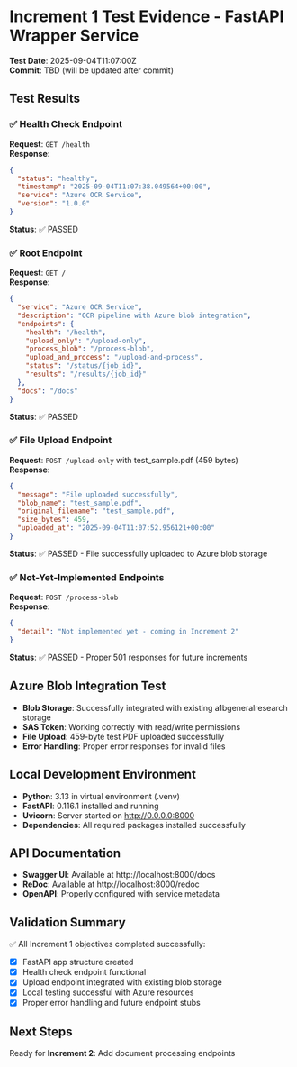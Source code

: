 # Increment 1 Test Evidence - FastAPI Wrapper Service

**Test Date**: 2025-09-04T11:07:00Z  
**Commit**: TBD (will be updated after commit)

## Test Results

### ✅ Health Check Endpoint
**Request**: `GET /health`  
**Response**:
```json
{
  "status": "healthy",
  "timestamp": "2025-09-04T11:07:38.049564+00:00",
  "service": "Azure OCR Service",
  "version": "1.0.0"
}
```
**Status**: ✅ PASSED

### ✅ Root Endpoint
**Request**: `GET /`  
**Response**:
```json
{
  "service": "Azure OCR Service",
  "description": "OCR pipeline with Azure blob integration",
  "endpoints": {
    "health": "/health",
    "upload_only": "/upload-only",
    "process_blob": "/process-blob",
    "upload_and_process": "/upload-and-process",
    "status": "/status/{job_id}",
    "results": "/results/{job_id}"
  },
  "docs": "/docs"
}
```
**Status**: ✅ PASSED

### ✅ File Upload Endpoint
**Request**: `POST /upload-only` with test_sample.pdf (459 bytes)  
**Response**:
```json
{
  "message": "File uploaded successfully",
  "blob_name": "test_sample.pdf",
  "original_filename": "test_sample.pdf",
  "size_bytes": 459,
  "uploaded_at": "2025-09-04T11:07:52.956121+00:00"
}
```
**Status**: ✅ PASSED - File successfully uploaded to Azure blob storage

### ✅ Not-Yet-Implemented Endpoints
**Request**: `POST /process-blob`  
**Response**:
```json
{
  "detail": "Not implemented yet - coming in Increment 2"
}
```
**Status**: ✅ PASSED - Proper 501 responses for future increments

## Azure Blob Integration Test
- **Blob Storage**: Successfully integrated with existing a1bgeneralresearch storage
- **SAS Token**: Working correctly with read/write permissions
- **File Upload**: 459-byte test PDF uploaded successfully
- **Error Handling**: Proper error responses for invalid files

## Local Development Environment
- **Python**: 3.13 in virtual environment (.venv)
- **FastAPI**: 0.116.1 installed and running
- **Uvicorn**: Server started on http://0.0.0.0:8000
- **Dependencies**: All required packages installed successfully

## API Documentation
- **Swagger UI**: Available at http://localhost:8000/docs
- **ReDoc**: Available at http://localhost:8000/redoc
- **OpenAPI**: Properly configured with service metadata

## Validation Summary
✅ All Increment 1 objectives completed successfully:
- [x] FastAPI app structure created
- [x] Health check endpoint functional
- [x] Upload endpoint integrated with existing blob storage
- [x] Local testing successful with Azure resources
- [x] Proper error handling and future endpoint stubs

## Next Steps
Ready for **Increment 2**: Add document processing endpoints